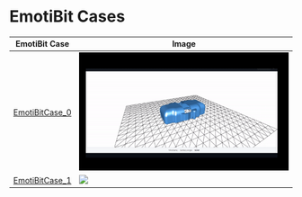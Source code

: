 # EmotiBit Cases

| EmotiBit Case | Image |
| ------------- | ------------ |
|[EmotiBitCase_0](./EmotiBitCase_0/) | ![](./EmotiBitCase_0/assets/overview_image.gif) | 
|[EmotiBitCase_1](./EmotiBitCase_1/) | ![](./EmotiBitCase_1/assets/overview_image.gif)|
